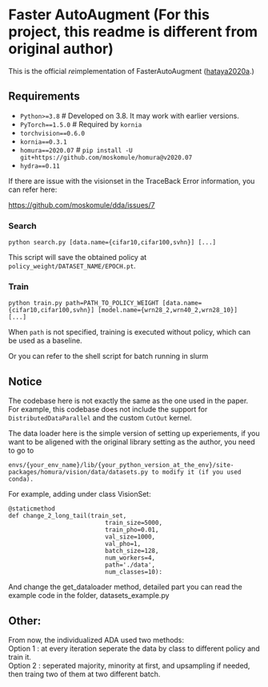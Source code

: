 # Faster AutoAugment (For this project, this readme is different from original author)

This is the official *re*implementation of FasterAutoAugment ([hataya2020a](https://arxiv.org/abs/1911.06987).)

## Requirements

* `Python>=3.8`  # Developed on 3.8. It may work with earlier versions.
* `PyTorch==1.5.0` # Required by `kornia`
* `torchvision==0.6.0`
* `kornia==0.3.1`
* `homura==2020.07` # `pip install -U git+https://github.com/moskomule/homura@v2020.07`
* `hydra==0.11` 

If there are issue with the visionset in the TraceBack Error information, you can refer here:

https://github.com/moskomule/dda/issues/7


### Search

```
python search.py [data.name={cifar10,cifar100,svhn}] [...]
```

This script will save the obtained policy at `policy_weight/DATASET_NAME/EPOCH.pt`.

### Train

```
python train.py path=PATH_TO_POLICY_WEIGHT [data.name={cifar10,cifar100,svhn}] [model.name={wrn28_2,wrn40_2,wrn28_10}]  [...]
```

When `path` is not specified, training is executed without policy, which can be used as a baseline.

Or you can refer to the shell script for batch running in slurm

## Notice

The codebase here is not exactly the same as the one used in the paper. 
For example, this codebase does not include the support for `DistributedDataParallel` and the custom `CutOut` kernel. 

The data loader here is the simple version of setting up experiements, if you want to be aligened with the original library setting as the author, you need to go to
```
envs/{your_env_name}/lib/{your_python_version_at_the_env}/site-packages/homura/vision/data/datasets.py to modify it (if you used conda).  
```
For example, adding under class VisionSet:
```
@staticmethod
def change_2_long_tail(train_set,
                           train_size=5000,
                           train_pho=0.01,
                           val_size=1000,
                           val_pho=1,
                           batch_size=128,
                           num_workers=4,
                           path='./data',
                           num_classes=10):

```

And change the get_dataloader method, detailed part you can read the example code in the folder, datasets_example.py

## Other:
From now, the individualized ADA used two methods:  
Option 1 : at every iteration seperate the data by class to different policy and train it.  
Option 2 : seperated majority, minority at first, and upsampling if needed, then traing two of them at two different batch.  
